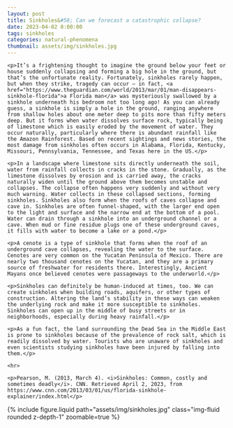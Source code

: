 ```yaml
---
layout: post
title: Sinkholes&#58; Can we forecast a catastrophic collapse?
date: 2023-04-02 0:00:00
tags: sinkholes
categories: natural-phenomena
thumbnail: assets/img/sinkholes.jpg
---
```


<div>

    <p>It’s a frightening thought to imagine the ground below your feet or house suddenly collapsing and forming a big hole in the ground, but that’s the unfortunate reality. Fortunately, sinkholes rarely happen, but when they strike, tragedy can occur — in fact, <a href="https://www.theguardian.com/world/2013/mar/01/man-disappears-sinkhole-florida">a Florida man</a> was mysteriously swallowed by a sinkhole underneath his bedroom not too long ago! As you can already guess, a sinkhole is simply a hole in the ground, ranging anywhere from shallow holes about one meter deep to pits more than fifty meters deep. But it forms when water dissolves surface rock, typically being of limestone which is easily eroded by the movement of water. They occur naturally, particularly where there is abundant rainfall like the Amazon Rainforest. Based on recent sightings and news stories, the most damage from sinkholes often occurs in Alabama, Florida, Kentucky, Missouri, Pennsylvania, Tennessee, and Texas here in the US.</p>

    <p>In a landscape where limestone sits directly underneath the soil, water from rainfall collects in cracks in the stone. Gradually, as the limestone dissolves by erosion and is carried away, the cracks naturally widen until the ground above them becomes unstable and collapses. The collapse often happens very suddenly and without very much warning. Water collects in these collapsed sections, forming sinkholes. Sinkholes also form when the roofs of caves collapse and cave in. Sinkholes are often funnel-shaped, with the larger end open to the light and surface and the narrow end at the bottom of a pool. Water can drain through a sinkhole into an underground channel or a cave. When mud or fine residue plugs one of these underground caves, it fills with water to become a lake or a pond.</p>

    <p>A cenote is a type of sinkhole that forms when the roof of an underground cave collapses, revealing the water to the surface. Cenotes are very common on the Yucatan Peninsula of Mexico. There are nearly two thousand cenotes on the Yucatan, and they are a primary source of freshwater for residents there. Interestingly, Ancient Mayans once believed cenotes were passageways to the underworld.</p>

    <p>Sinkholes can definitely be human-induced at times, too. We can create sinkholes when building roads, aquifers, or other types of construction. Altering the land’s stability in these ways can weaken the underlying rock and make it more susceptible to sinkholes. Sinkholes can open up in the middle of busy streets or in neighborhoods, especially during heavy rainfall.</p>

    <p>As a fun fact, the land surrounding the Dead Sea in the Middle East is prone to sinkholes because of the prevalence of rock salt, which is readily dissolved by water. Tourists who are unaware of sinkholes and even scientists studying sinkholes have been injured by falling into them.</p>

    <hr>

    <p>Pearson, M. (2013, March 4). <i>Sinkholes: Common, costly and sometimes deadly</i>. CNN. Retrieved April 2, 2023, from https://www.cnn.com/2013/03/01/us/florida-sinkhole-explainer/index.html</p>

</div>

<div class="row mt-3">
    <div class="col-sm mt-3 mt-md-0">
        {% include figure.liquid path="assets/img/sinkholes.jpg" class="img-fluid rounded z-depth-1" zoomable=true %}
    </div>
</div>
